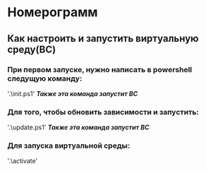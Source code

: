 # Номерограмм
## Как настроить и запустить виртуальную среду(ВС)
### При первом запуске, нужно написать в powershell следущую команду:
'.\init.ps1'
***Также эта команда запустит ВС***
### Для того, чтобы обновить зависимости и запустить:
'.\update.ps1'
***Также эта команда запустит ВС***
### Для запуска виртуальной среды:
'.\activate'